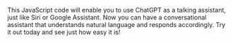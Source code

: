 This JavaScript code will enable you to use ChatGPT as a talking assistant, just like Siri or Google Assistant. Now you can have a conversational assistant that understands natural language and responds accordingly. Try it out today and see just how easy it is!

